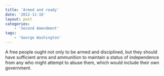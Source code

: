 ```yaml
---
title: 'Armed and ready'
date: '2012-11-18'
layout: post
categories:
    - 'Second Amendment'
tags:
    - 'George Washington'
---
```


A free people ought not only to be armed and disciplined, but they should have sufficient arms and ammunition to maintain a status of independence from any who might attempt to abuse them, which would include their own government.